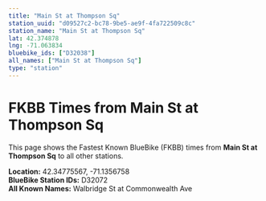 ```yaml
---
title: "Main St at Thompson Sq"
station_uuid: "d09527c2-bc78-9be5-ae9f-4fa722509c8c"
station_name: "Main St at Thompson Sq"
lat: 42.374878
lng: -71.063834
bluebike_ids: ["D32038"]
all_names: ["Main St at Thompson Sq"]
type: "station"
---
```


# FKBB Times from Main St at Thompson Sq

This page shows the Fastest Known BlueBike (FKBB) times from **Main St at Thompson Sq** to all other stations.

**Location:** 42.34775567, -71.1356758  
**BlueBike Station IDs:** D32072  
**All Known Names:** Walbridge St at Commonwealth Ave

